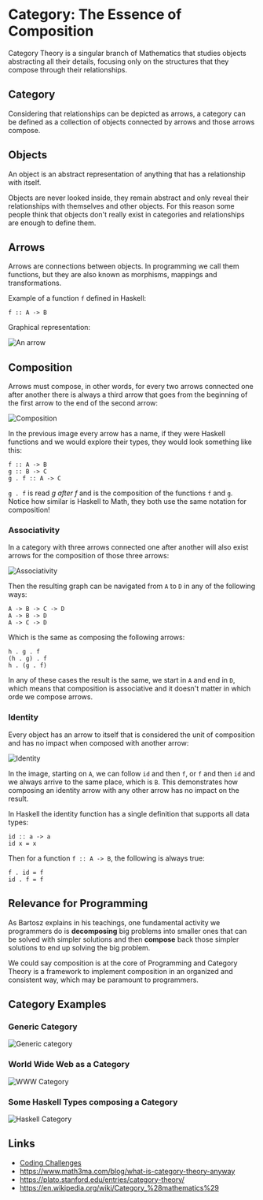 Category: The Essence of Composition
====================================

Category Theory is a singular branch of Mathematics that studies objects abstracting all their details, focusing only on the structures that they compose through their relationships.


Category
--------
Considering that relationships can be depicted as arrows, a category can be defined as a collection of objects connected by arrows and those arrows compose.


Objects
-------
An object is an abstract representation of anything that has a relationship with itself.

Objects are never looked inside, they remain abstract and only reveal their relationships with themselves and other objects. For this reason some people think that objects don't really exist in categories and relationships are enough to define them.


Arrows
------
Arrows are connections between objects. In programming we call them functions, but they are also known as morphisms, mappings and transformations.

Example of a function `f` defined in Haskell:

    f :: A -> B

Graphical representation:

![An arrow](https://user-images.githubusercontent.com/7043153/110193552-8fa63180-7e02-11eb-8c25-fc80cd871b3c.png)


Composition
-----------
Arrows must compose, in other words, for every two arrows connected one after another there is always a third arrow that goes from the beginning of the first arrow to the end of the second arrow:

![Composition](https://user-images.githubusercontent.com/7043153/110193599-d005af80-7e02-11eb-8c95-7f8a97dfb108.png)

In the previous image every arrow has a name, if they were Haskell functions and we would explore their types, they would look something like this:

    f :: A -> B
    g :: B -> C
    g . f :: A -> C

`g . f` is read *g after f* and is the composition of the functions `f` and `g`. Notice how similar 
is Haskell to Math, they both use the same notation for composition!

### Associativity
In a category with three arrows connected one after another will also exist arrows for the 
composition of those three arrows:

![Associativity](https://user-images.githubusercontent.com/7043153/110193597-cf6d1900-7e02-11eb-8dc2-1f773610e143.png)

Then the resulting graph can be navigated from `A` to `D` in any of the following ways:

    A -> B -> C -> D
    A -> B -> D
    A -> C -> D

Which is the same as composing the following arrows:

    h . g . f
    (h . g) . f
    h . (g . f)

In any of these cases the result is the same, we start in `A` and end in `D`, which means that 
composition is associative and it doesn't matter in which orde we compose arrows.

### Identity
Every object has an arrow to itself that is considered the unit of composition and has no impact 
when composed with another arrow:

![Identity](https://user-images.githubusercontent.com/7043153/110193601-d005af80-7e02-11eb-8c94-24b56d64a177.png)

In the image, starting on `A`, we can follow `id` and then `f`, or `f` and then `id` and we always arrive to the same place, which is `B`. This demonstrates how composing an identity arrow with any other arrow has no impact on the result.

In Haskell the identity function has a single definition that supports all data types:

    id :: a -> a
    id x = x

Then for a function `f :: A -> B`, the following is always true:

    f . id = f
    id . f = f


Relevance for Programming
-------------------------
As Bartosz explains in his teachings, one fundamental activity we programmers do is **decomposing** big problems into smaller ones that can be solved with simpler solutions and then **compose** back those simpler solutions to end up solving the big problem.

We could say composition is at the core of Programming and Category Theory is a framework to implement composition in an organized and consistent way, which may be paramount to programmers.


Category Examples
-----------------

### Generic Category
![Generic category](https://user-images.githubusercontent.com/7043153/110193598-d005af80-7e02-11eb-9bab-ff85b895f981.png)

### World Wide Web as a Category
![WWW Category](https://user-images.githubusercontent.com/7043153/110193602-d005af80-7e02-11eb-8917-b850979d762c.png)

### Some Haskell Types composing a Category
![Haskell Category](https://user-images.githubusercontent.com/7043153/110193600-d005af80-7e02-11eb-91a7-902f31cd259d.png)


Links
-----
- [Coding Challenges](../java/src/test/java/org/krloxz/training/cattheory/CompositionTest.java)
- https://www.math3ma.com/blog/what-is-category-theory-anyway
- https://plato.stanford.edu/entries/category-theory/
- https://en.wikipedia.org/wiki/Category_%28mathematics%29
